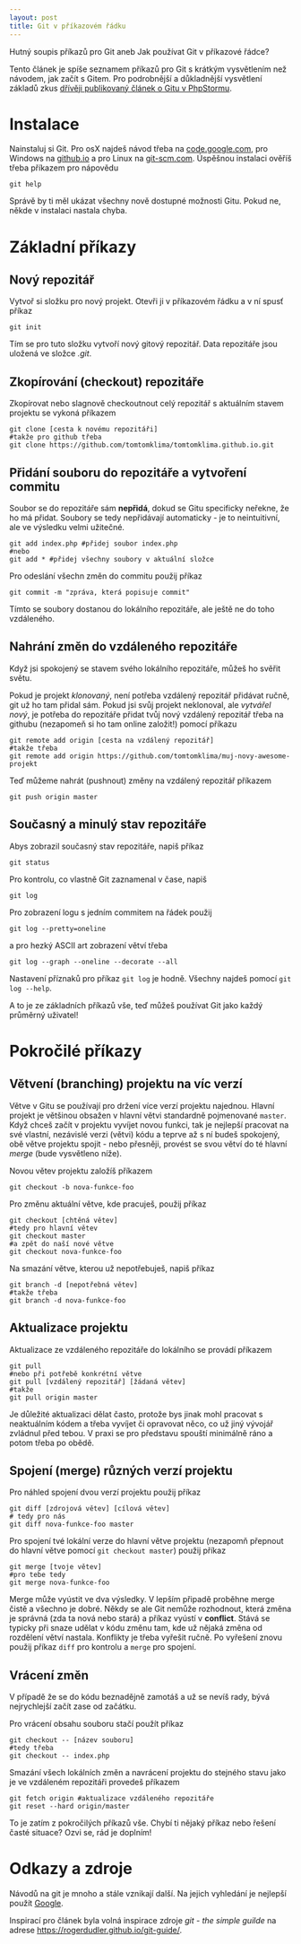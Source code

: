 ```yaml
---
layout: post
title: Git v příkazovém řádku
---
```


Hutný soupis příkazů pro Git aneb Jak používat Git v příkazové řádce?

Tento článek je spíše seznamem příkazů pro Git s krátkým vysvětlením než návodem, jak začít s Gitem. Pro podrobnější a důkladnější vysvětlení základů zkus [dřívěji publikovaný článek o Gitu v PhpStormu]({{site.baseurl}}/git_v_PhpStormu/). 

# Instalace
Nainstaluj si Git. Pro osX najdeš návod třeba na [code.google.com](http://code.google.com/p/git-osx-installer/downloads/list?can=3), pro Windows na [github.io](https://git-for-windows.github.io/) a pro Linux na [git-scm.com](http://git-scm.com/book/en/Getting-Started-Installing-Git). Úspěšnou instalaci ověříš třeba příkazem pro nápovědu

```
git help
```

Správě by ti měl ukázat všechny nově dostupné možnosti Gitu. Pokud ne, někde v instalaci nastala chyba. 

# Základní příkazy

## Nový repozitář
Vytvoř si složku pro nový projekt. Otevři ji v příkazovém řádku a v ní spusť příkaz

```
git init
```

Tím se pro tuto složku vytvoří nový gitový repozitář. Data repozitáře jsou uložená ve složce _.git_. 

## Zkopírování (checkout) repozitáře
Zkopírovat nebo slagnově checkoutnout celý repozitář s aktuálním stavem projektu se vykoná příkazem

```
git clone [cesta k novému repozitáři]
#takže pro github třeba
git clone https://github.com/tomtomklima/tomtomklima.github.io.git
```

## Přidání souboru do repozitáře a vytvoření commitu
Soubor se do repozitáře sám **nepřidá**, dokud se Gitu specificky neřekne, že ho má přidat. Soubory se tedy nepřidávají automaticky - je to neintuitivní, ale ve výsledku velmi užitečné. 

```
git add index.php #přidej soubor index.php
#nebo
git add * #přidej všechny soubory v aktuální složce
```

Pro odeslání všechn změn do commitu použij příkaz

```
git commit -m "zpráva, která popisuje commit"
```

Tímto se soubory dostanou do lokálního repozitáře, ale ještě ne do toho vzdáleného. 

## Nahrání změn do vzdáleného repozitáře
Když jsi spokojený se stavem svého lokálního repozitáře, můžeš ho svěřit světu. 
 
Pokud je projekt *klonovaný*, není potřeba vzdálený repozitář přidávat ručně, git už ho tam přidal sám. Pokud jsi svůj projekt neklonoval, ale *vytvářel nový*, je potřeba do repozitáře přidat tvůj nový vzdálený repozitář třeba na githubu (nezapomeň si ho tam online založit!) pomocí příkazu

```
git remote add origin [cesta na vzdálený repozitář]
#takže třeba 
git remote add origin https://github.com/tomtomklima/muj-novy-awesome-projekt
```

Teď můžeme nahrát (pushnout) změny na vzdálený repozitář příkazem

```
git push origin master
```

## Současný a minulý stav repozitáře
Abys zobrazil současný stav repozitáře, napiš příkaz

```
git status
```

Pro kontrolu, co vlastně Git zaznamenal v čase, napiš

```
git log
```

Pro zobrazení logu s jedním commitem na řádek použij
```
git log --pretty=oneline
```

a pro hezký ASCII art zobrazení větví třeba
```
git log --graph --oneline --decorate --all
```

Nastavení příznaků pro příkaz `git log` je hodně. Všechny najdeš pomocí `git log --help`. 

A to je ze základních příkazů vše, teď můžeš používat Git jako každý průměrný uživatel! 

# Pokročilé příkazy

## Větvení (branching) projektu na víc verzí
Větve v Gitu se používají pro držení více verzí projektu najednou. Hlavní projekt je většinou obsažen v hlavní větvi standardně pojmenované `master`. Když chceš začít v projektu vyvíjet novou funkci, tak je nejlepší pracovat na své vlastní, nezávislé verzi (větvi) kódu a teprve až s ní budeš spokojený, obě větve projektu spojit - nebo přesněji, provést se svou větví do té hlavní *merge* (bude vysvětleno níže). 

Novou větev projektu založíš příkazem

```
git checkout -b nova-funkce-foo
```

Pro změnu aktuální větve, kde pracuješ, použij příkaz

```
git checkout [chtěná větev]
#tedy pro hlavní větev
git checkout master
#a zpět do naší nové větve
git checkout nova-funkce-foo
```

Na smazání větve, kterou už nepotřebuješ, napiš příkaz

```
git branch -d [nepotřebná větev]
#takže třeba
git branch -d nova-funkce-foo
```

## Aktualizace projektu
Aktualizace ze vzdáleného repozitáře do lokálního se provádí příkazem

```
git pull
#nebo při potřebě konkrétní větve
git pull [vzdálený repozitář] [žádaná větev]
#takže
git pull origin master
```

Je důležité aktualizaci dělat často, protože bys jinak mohl pracovat s neaktuálním kódem a třeba vyvíjet či opravovat něco, co už jiný vývojář zvládnul před tebou. V praxi se pro představu spouští minimálně ráno a potom třeba po obědě. 

## Spojení (merge) různých verzí projektu
Pro náhled spojení dvou verzí projektu použij příkaz 

```
git diff [zdrojová větev] [cílová větev]
# tedy pro nás
git diff nova-funkce-foo master
```

Pro spojení tvé lokální verze do hlavní větve projektu (nezapomň přepnout do hlavní větve pomocí `git checkout master`) použij příkaz

```
git merge [tvoje větev]
#pro tebe tedy
git merge nova-funkce-foo
```

Merge může vyústit ve dva výsledky. V lepším připadě proběhne merge čistě a všechno je dobré. Někdy se ale Git nemůže rozhodnout, která změna je správná (zda ta nová nebo stará) a příkaz vyústí v **conflict**. Stává se typicky při snaze udělat v kódu změnu tam, kde už nějaká změna od rozdělení větví nastala. Konflikty je třeba vyřešit ručně. Po vyřešení znovu použij příkaz `diff` pro kontrolu a `merge` pro spojení. 

## Vrácení změn
V případě že se do kódu beznadějně zamotáš a už se nevíš rady, bývá nejrychlejší začít zase od začátku. 

Pro vrácení obsahu souboru stačí použít příkaz

```
git checkout -- [název souboru]
#tedy třeba
git checkout -- index.php
```

Smazání všech lokálních změn a navrácení projektu do stejného stavu jako je ve vzdáleném repozitáři provedeš příkazem

```
git fetch origin #aktualizace vzdáleného repozitáře
git reset --hard origin/master
```

To je zatím z pokročilých příkazů vše. Chybí ti nějaký příkaz nebo řešení časté situace? Ozvi se, rád je doplním!

# Odkazy a zdroje
Návodů na git je mnoho a stále vznikají další. Na jejich vyhledání je nejlepší použít [Google](https://www.google.com). 

Inspirací pro článek byla volná inspirace zdroje *git - the simple guilde* na adrese <https://rogerdudler.github.io/git-guide/>. 
